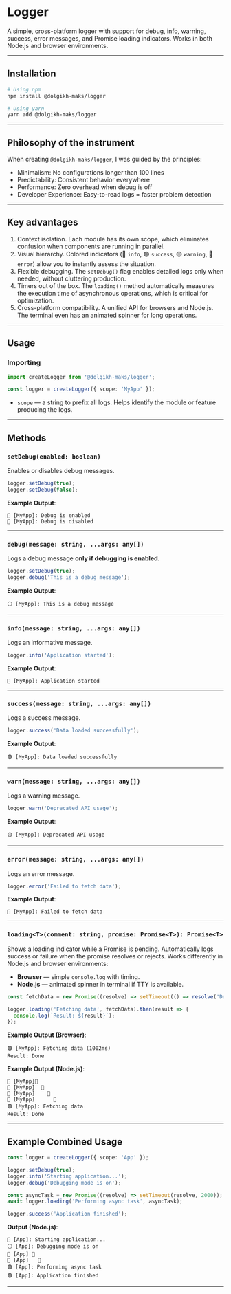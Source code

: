 # Logger

A simple, cross-platform logger with support for debug, info, warning, success, error messages, and Promise loading indicators. Works in both Node.js and browser environments.

---

## Installation

```bash
# Using npm
npm install @dolgikh-maks/logger

# Using yarn
yarn add @dolgikh-maks/logger
```

---

## Philosophy of the instrument
When creating `@dolgikh-maks/logger`, I was guided by the principles:
- Minimalism: No configurations longer than 100 lines
- Predictability: Consistent behavior everywhere
- Performance: Zero overhead when debug is off
- Developer Experience: Easy-to-read logs = faster problem detection

---

## Key advantages
1. Context isolation. Each module has its own scope, which eliminates confusion when components are running in parallel.
2. Visual hierarchy. Colored indicators (🔵 `info`, 🟢 `success`, 🟡 `warning`, 🔴 `error`) allow you to instantly assess the situation.
3. Flexible debugging. The `setDebug()` flag enables detailed logs only when needed, without cluttering production.
4. Timers out of the box. The `loading()` method automatically measures the execution time of asynchronous operations, which is critical for optimization.
5. Cross-platform compatibility. A unified API for browsers and Node.js. The terminal even has an animated spinner for long operations.

---
## Usage

### Importing

```ts
import createLogger from '@dolgikh-maks/logger';

const logger = createLogger({ scope: 'MyApp' });
```

* `scope` — a string to prefix all logs. Helps identify the module or feature producing the logs.

---

## Methods

### `setDebug(enabled: boolean)`

Enables or disables debug messages.

```ts
logger.setDebug(true);
logger.setDebug(false);
```

**Example Output**:

```
🔵 [MyApp]: Debug is enabled
🔵 [MyApp]: Debug is disabled
```

---

### `debug(message: string, ...args: any[])`

Logs a debug message **only if debugging is enabled**.

```ts
logger.setDebug(true);
logger.debug('This is a debug message');
```

**Example Output**:

```
⚪ [MyApp]: This is a debug message
```

---

### `info(message: string, ...args: any[])`

Logs an informative message.

```ts
logger.info('Application started');
```

**Example Output**:

```
🔵 [MyApp]: Application started
```

---

### `success(message: string, ...args: any[])`

Logs a success message.

```ts
logger.success('Data loaded successfully');
```

**Example Output**:

```
🟢 [MyApp]: Data loaded successfully
```

---

### `warn(message: string, ...args: any[])`

Logs a warning message.

```ts
logger.warn('Deprecated API usage');
```

**Example Output**:

```
🟡 [MyApp]: Deprecated API usage
```

---

### `error(message: string, ...args: any[])`

Logs an error message.

```ts
logger.error('Failed to fetch data');
```

**Example Output**:

```
🔴 [MyApp]: Failed to fetch data
```

---

### `loading<T>(comment: string, promise: Promise<T>): Promise<T>`

Shows a loading indicator while a Promise is pending. Automatically logs success or failure when the promise resolves or rejects. Works differently in Node.js and browser environments:

* **Browser** — simple `console.log` with timing.
* **Node.js** — animated spinner in terminal if TTY is available.

```ts
const fetchData = new Promise((resolve) => setTimeout(() => resolve('Done'), 1000));

logger.loading('Fetching data', fetchData).then(result => {
  console.log(`Result: ${result}`);
});
```

**Example Output (Browser)**:

```
🟢 [MyApp]: Fetching data (1002ms)
Result: Done
```

**Example Output (Node.js)**:

```
🔄 [MyApp]🐳
🔄 [MyApp]  🐳
🔄 [MyApp]    🐳
🔄 [MyApp]      🐳
🟢 [MyApp]: Fetching data
Result: Done
```

---

## Example Combined Usage

```ts
const logger = createLogger({ scope: 'App' });

logger.setDebug(true);
logger.info('Starting application...');
logger.debug('Debugging mode is on');

const asyncTask = new Promise((resolve) => setTimeout(resolve, 2000));
await logger.loading('Performing async task', asyncTask);

logger.success('Application finished');
```

**Output (Node.js)**:

```
🔵 [App]: Starting application...
⚪ [App]: Debugging mode is on
🔄 [App] 🐳
🔄 [App]   🐳
🟢 [App]: Performing async task
🟢 [App]: Application finished
```

---

